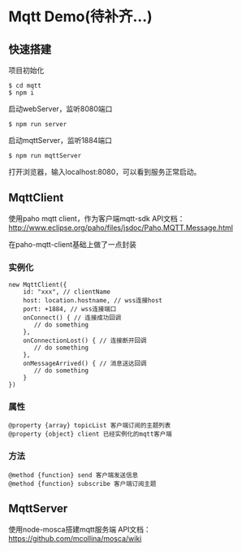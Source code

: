 # Mqtt Demo(待补齐...)
## 快速搭建
项目初始化
```
$ cd mqtt
$ npm i
```
启动webServer，监听8080端口
```
$ npm run server 
```
启动mqttServer，监听1884端口
```
$ npm run mqttServer 
```
打开浏览器，输入localhost:8080，可以看到服务正常启动。


## MqttClient
使用paho mqtt client，作为客户端mqtt-sdk
API文档：http://www.eclipse.org/paho/files/jsdoc/Paho.MQTT.Message.html

在paho-mqtt-client基础上做了一点封装
### 实例化
```
new MqttClient({
    id: "xxx", // clientName
    host: location.hostname, // wss连接host
    port: +1884, // wss连接端口
    onConnect() { // 连接成功回调
       // do something
    },
    onConnectionLost() { // 连接断开回调
       // do something
    },
    onMessageArrived() { // 消息送达回调
       // do something
    }
})
```
### 属性
```
@property {array} topicList 客户端订阅的主题列表
@property {object} client 已经实例化的mqtt客户端
```
### 方法
```
@method {function} send 客户端发送信息
@method {function} subscribe 客户端订阅主题
```


## MqttServer
使用node-mosca搭建mqtt服务端
API文档：https://github.com/mcollina/mosca/wiki

